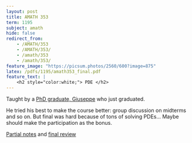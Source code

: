 ```yaml
---
layout: post
title: AMATH 353
term: 1195
subject: amath
hide: false
redirect_from:
    - /AMATH/353
    - /AMATH/353/
    - /amath/353
    - /amath/353/
feature_image: "https://picsum.photos/2560/600?image=875"
latex: /pdfs/1195/amath353_final.pdf
feature_text: |
    <h2 style="color:white;"> PDE </h2>
---
```


Taught by a [PhD graduate, Giuseppe](https://uwaterloo.ca/applied-mathematics/about/people/gsellaro) who just graduated.

He tried his best to make the course better: group discussion on midterms and so on. But final was hard because of tons of solving PDEs... Maybe should make the participation as the bonus.

[Partial notes](/pdfs/1195/amath353.pdf) and [final review](/pdfs/1195/amath353_final.pdf)
